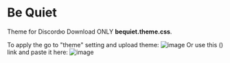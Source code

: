 # Be Quiet
Theme for Discordю Download ONLY **bequiet.theme.css**.

To apply the go to "theme" setting and upload theme: ![image](https://github.com/user-attachments/assets/9452e169-4c58-443e-a70d-6e35dffeef1a)
Or use this () link and paste it here: ![image](https://github.com/user-attachments/assets/7e4b85c9-337a-44dd-99de-c44b20665d10)

